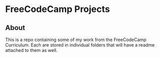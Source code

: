 # FreeCodeCamp Projects

## About

This is a repo containing some of my work from the FreeCodeCamp Curriculum.  Each are stored in individual folders that will have a readme attached to them as well.